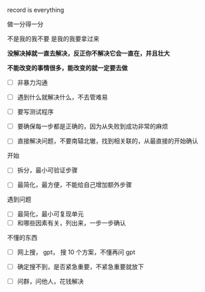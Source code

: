 record is everything

做一分得一分

不是我的我不要
是我的我要拿过来

**没解决掉就一直去解决，反正你不解决它会一直在，并且壮大**

**不能改变的事情很多，能改变的就一定要去做**

- [ ] 非暴力沟通
- [ ] 遇到什么就解决什么，不去管难易
- [ ] 要写测试程序
- [ ] 要确保每一步都是正确的，因为从失败到成功非常的麻烦

- [ ]  直接解决问题，不要南辕北辙，找到相关联的，从最直接的开始确认



开始
- [ ] 拆分，最小可验证步骤
- [ ] 最简化，最方便，不能给自己增加额外步骤


遇到问题
- [ ] 最简化，最小可复现单元
- [ ] 和哪些因素有关，列出来，一步一步确认

不懂的东西
- [ ] 网上搜， gpt， 搜 10 个方案，不懂再问 gpt
- [ ] 确定搜不到，是否紧急重要，不紧急重要就放下
- [ ] 问群，问他人，花钱解决







